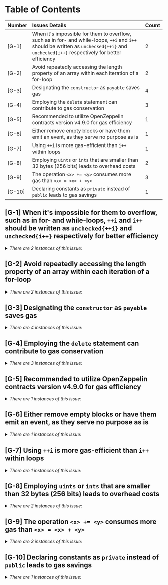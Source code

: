 # Table of Contents
| Number | Issues Details                                                                                         | Count |
| :----- | :----------------------------------------------------------------------------------------------------- | :---- |
| [G-1] | When it's impossible for them to overflow, such as in for- and while-loops, `++i` and `i++` should be written as `unchecked{++i}` and `unchecked{i++}` respectively for better efficiency | 2 |
| [G-2] | Avoid repeatedly accessing the length property of an array within each iteration of a for-loop | 2 |
| [G-3] | Designating the `constructor` as `payable` saves gas | 4 |
| [G-4] | Employing the `delete` statement can contribute to gas conservation | 3 |
| [G-5] | Recommended to utilize OpenZeppelin contracts version v4.9.0 for gas efficiency | 1 |
| [G-6] | Either remove empty blocks or have them emit an event, as they serve no purpose as is | 1 |
| [G-7] | Using `++i` is more gas-efficient than `i++` within loops | 1 |
| [G-8] | Employing `uints` or `ints` that are smaller than 32 bytes (256 bits) leads to overhead costs | 2 |
| [G-9] | The operation `<x> += <y>` consumes more gas than `<x> = <x> + <y>` | 3 |
| [G-10] | Declaring constants as `private` instead of `public` leads to gas savings | 1 |


## [G-1]</a><a name="G-1"> When it's impossible for them to overflow, such as in for- and while-loops, `++i` and `i++` should be written as `unchecked{++i}` and `unchecked{i++}` respectively for better efficiency

<details>
<summary><i>There are 2 instances of this issue:</i></summary>

```solidity
File: NFTBoostVault.sol
for (uint256 i = 0; i < userAddresses.length; ++i) {
```

```solidity
File: ReputationBadge.sol
for (uint256 i = 0; i < _claimData.length; i++) {
```
</details>



## [G-2]</a><a name="G-2"> Avoid repeatedly accessing the length property of an array within each iteration of a for-loop

<details>
<summary><i>There are 2 instances of this issue:</i></summary>

```solidity
File: NFTBoostVault.sol
for (uint256 i = 0; i < userAddresses.length; ++i) {
```

```solidity
File: ReputationBadge.sol
for (uint256 i = 0; i < _claimData.length; i++) {
```
</details>



## [G-3]</a><a name="G-3"> Designating the `constructor` as `payable` saves gas

<details>
<summary><i>There are 4 instances of this issue:</i></summary>

```solidity
File: ArcadeAirdrop.sol
constructor(
        address _governance,
        bytes32 _merkleRoot,
        IERC20 _token,
        uint256 _expiration,
        INFTBoostVault _votingVault
    ) ArcadeMerkleRewards(_merkleRoot, _token, _expiration, _votingVault)
```

```solidity
File: BaseVotingVault.sol
constructor(IERC20 _token, uint256 _staleBlockLag)
```

```solidity
File: ReputationBadge.sol
constructor(address _owner, address _descriptor) ERC1155("")
```

```solidity
File: NFTBoostVault.sol
constructor(
        IERC20 token,
        uint256 staleBlockLag,
        address timelock,
        address manager
    ) BaseVotingVault(token, staleBlockLag)
```
</details>



## [G-4]</a><a name="G-4"> Employing the `delete` statement can contribute to gas conservation

<details>
<summary><i>There are 3 instances of this issue:</i></summary>

```solidity
File: NFTBoostVault.sol
registration.withdrawn = 0;
```

```solidity
File: NFTBoostVault.sol
registration.amount = 0;
registration.latestVotingPower = 0;
registration.withdrawn = 0;
```

```solidity
File: NFTBoostVault.sol
registration.tokenId = 0;
```
</details>



## [G-5]</a><a name="G-5"> Recommended to utilize OpenZeppelin contracts version v4.9.0 for gas efficiency

<details>
<summary><i>There are 1 instances of this issue:</i></summary>

```solidity
File: package.json
    "@openzeppelin/contracts": "4.3.2"
```

```solidity
File: package.json
    "@openzeppelin/contracts-upgradeable": "^4.7.2"
```
</details>



## [G-6]</a><a name="G-6"> Either remove empty blocks or have them emit an event, as they serve no purpose as is

<details>
<summary><i>There are 1 instances of this issue:</i></summary>

```solidity
File: ArcadeTreasury.sol
receive() external payable {}
```
</details>



## [G-7]</a><a name="G-7"> Using `++i` is more gas-efficient than `i++` within loops

<details>
<summary><i>There are 1 instances of this issue:</i></summary>

```solidity
File: ReputationBadge.sol
for (uint256 i = 0; i < _claimData.length; i++) {
```
</details>



## [G-8]</a><a name="G-8"> Employing `uints` or `ints` that are smaller than 32 bytes (256 bits) leads to overhead costs

<details>
<summary><i>There are 2 instances of this issue:</i></summary>

```solidity
File: ArcadeTreasury.sol
uint48 public constant SET_ALLOWANCE_COOL_DOWN = 7 days;
```

```solidity
File: ArcadeToken.sol
uint48 public constant MIN_TIME_BETWEEN_MINTS = 365 days;
```
</details>



## [G-9]</a><a name="G-9"> The operation `<x> += <y>` consumes more gas than `<x> = <x> + <y>`

<details>
<summary><i>There are 3 instances of this issue:</i></summary>

```solidity
File: NFTBoostVault.sol
balance.data += _amount;
```

```solidity
File: ARCDVestingVault.sol
grant.withdrawn += uint128(withdrawable);
grant.withdrawn += uint128(amount);
```

```solidity
File: NFTBoostVault.sol
balance.data += amount;
registration.amount += amount;
```
</details>



## [G-10]</a><a name="G-10"> Declaring constants as `private` instead of `public` leads to gas savings

<details>
<summary><i>There are 1 instances of this issue:</i></summary>

```solidity
File: ArcadeToken.sol
uint48 public constant MIN_TIME_BETWEEN_MINTS = 365 days;
uint256 public constant MINT_CAP = 2;
uint256 public constant PERCENT_DENOMINATOR = 100;
uint256 public constant INITIAL_MINT_AMOUNT = 100_000_000 ether;
```
</details>